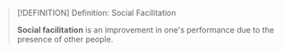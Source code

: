>[!DEFINITION] Definition: Social Facilitation
>
>**Social facilitation** is an improvement in one's performance due to the presence of other people.
>